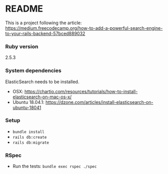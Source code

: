 # README

This is a project following the article: https://medium.freecodecamp.org/how-to-add-a-powerful-search-engine-to-your-rails-backend-57bced889032

### Ruby version
2.5.3

### System dependencies
ElasticSearch needs to be installed.
- OSX: https://chartio.com/resources/tutorials/how-to-install-elasticsearch-on-mac-os-x/
- Ubuntu 18.04.1: https://dzone.com/articles/install-elasticsearch-on-ubuntu-18041

### Setup
- `bundle install`
- `rails db:create`
- `rails db:migrate`

### RSpec
- Run the tests: `bundle exec rspec ./spec`
